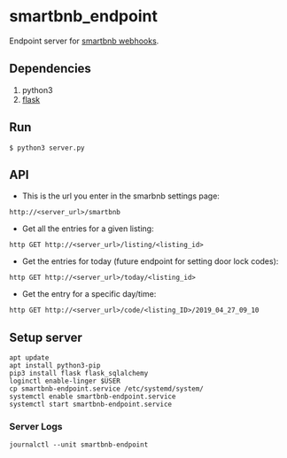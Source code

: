 # smartbnb_endpoint
Endpoint server for [smartbnb webhooks](http://help.smartbnb.io/integrations-and-developers/webhooks-for-airbnb-and-homeaway).

## Dependencies
1. python3
1. [flask](http://flask.pocoo.org/docs/1.0/)


## Run
```$ python3 server.py```

## API
* This is the url you enter in the smarbnb settings page:

```http://<server_url>/smartbnb```

* Get all the entries for a given listing:

```http GET http://<server_url>/listing/<listing_id>```

* Get the entries for today (future endpoint for setting door lock codes):

```http GET http://<server_url>/today/<listing_id>```

* Get the entry for a specific day/time:

```http GET http://<server_url>/code/<listing_ID>/2019_04_27_09_10```

## Setup server

    apt update
    apt install python3-pip
    pip3 install flask flask_sqlalchemy
    loginctl enable-linger $USER
    cp smartbnb-endpoint.service /etc/systemd/system/
    systemctl enable smartbnb-endpoint.service
    systemctl start smartbnb-endpoint.service

### Server Logs

    journalctl --unit smartbnb-endpoint